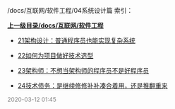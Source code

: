/docs/互联网/软件工程/04系统设计篇 索引：


**[上一级目录/docs/互联网/软件工程](/docs/互联网/软件工程/index.md)**

- [21架构设计：普通程序员也能实现复杂系统](/docs/互联网/软件工程/04系统设计篇/21架构设计：普通程序员也能实现复杂系统.md)

- [22如何为项目做好技术选型](/docs/互联网/软件工程/04系统设计篇/22如何为项目做好技术选型.md)

- [23架构师：不想当架构师的程序员不是好程序员](/docs/互联网/软件工程/04系统设计篇/23架构师：不想当架构师的程序员不是好程序员.md)

- [24技术债务：是继续修修补补凑合着用，还是推翻重来](/docs/互联网/软件工程/04系统设计篇/24技术债务：是继续修修补补凑合着用，还是推翻重来.md)


<font size=2 color='grey'> 2020-03-12 01:45 </font>